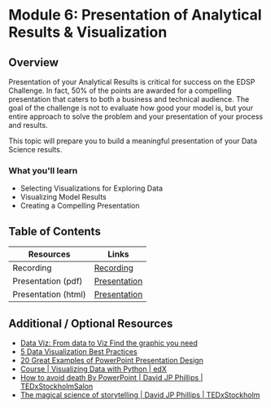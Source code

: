 # Module 6: Presentation of Analytical Results & Visualization

## Overview

Presentation of your Analytical Results is critical for success on the EDSP Challenge.  In fact, 50% of the points are awarded for a compelling presentation that caters to both a business and technical audience.  The goal of the challenge is not to evaluate how good your model is, but your entire approach to solve the problem and your presentation of your process and results.

This topic will prepare you to build a meaningful presentation of your Data Science results.

### What you'll learn

- Selecting Visualizations for Exploring Data
- Visualizing Model Results
- Creating a Compelling Presentation


## Table of Contents 

| Resources          | Links                            |
|-------------------|----------------------------------|
| Recording     | [Recording](https://msuspartners.eventbuilder.com/event/70079?source=EDSPTraining) |
| Presentation (pdf)        |  [Presentation](./Presentations) |
| Presentation (html)      |  [Presentation](module6.html) |


## Additional / Optional Resources 
- [Data Viz: From data to Viz Find the graphic you need ](data-to-viz.com)
- [5 Data Visualization Best Practices ](https://www.gooddata.com/blog/5-data-visualization-best-practices/)
- [20 Great Examples of PowerPoint Presentation Design ](https://blog.hubspot.com/blog/tabid/6307/bid/6012/17-examples-of-great-presentation-design.aspx)
- [Course | Visualizing Data with Python | edX](https://learning.edx.org/course/course-v1:IBM+DV0101EN+1T2021/home)
- [How to avoid death By PowerPoint | David JP Phillips | TEDxStockholmSalon](https://youtu.be/Iwpi1Lm6dFo)
- [The magical science of storytelling | David JP Phillips | TEDxStockholm ](https://www.youtube.com/watch?v=Nj-hdQMa3uA&t=14s)
